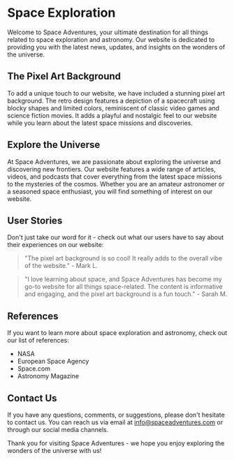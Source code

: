 <!--font:Poppins-->

# Space Exploration

Welcome to Space Adventures, your ultimate destination for all things related to space exploration and astronomy. Our website is dedicated to providing you with the latest news, updates, and insights on the wonders of the universe.

## The Pixel Art Background

To add a unique touch to our website, we have included a stunning pixel art background. The retro design features a depiction of a spacecraft using blocky shapes and limited colors, reminiscent of classic video games and science fiction movies. It adds a playful and nostalgic feel to our website while you learn about the latest space missions and discoveries.

## Explore the Universe

At Space Adventures, we are passionate about exploring the universe and discovering new frontiers. Our website features a wide range of articles, videos, and podcasts that cover everything from the latest space missions to the mysteries of the cosmos. Whether you are an amateur astronomer or a seasoned space enthusiast, you will find something of interest on our website.

## User Stories

Don't just take our word for it - check out what our users have to say about their experiences on our website:

> "The pixel art background is so cool! It really adds to the overall vibe of the website." - Mark L.

> "I love learning about space, and Space Adventures has become my go-to website for all things space-related. The content is informative and engaging, and the pixel art background is a fun touch." - Sarah M.

## References

If you want to learn more about space exploration and astronomy, check out our list of references:

- NASA
- European Space Agency
- Space.com
- Astronomy Magazine

## Contact Us

If you have any questions, comments, or suggestions, please don't hesitate to contact us. You can reach us via email at info@spaceadventures.com or through our social media channels.

Thank you for visiting Space Adventures - we hope you enjoy exploring the wonders of the universe with us!

<!--

Write me content for website with wallpaper which alt text is:

"A pixel art depiction of a spacecraft, with blocky shapes and limited colors creating a nostalgic and playful feel."

The name/title of the page should not be 1:1 copy of the alt text but rather a real content of the website which is using this wallpaper.

- Use markdown format 
- Start with heading
- Heading should be short and concise
- The content should look like a real website 
- The website should not be about the wallpaper, wallpaper is just a related background
- Heading should be contain work "wallpaper" or "background"
- Include real sections like references, contact, user stories, etc. use things relevant to the page purpose.
- Feel free to use structure like headings, bullets, numbering, blockquotes, paragraphs, horizontal lines, etc.
- You can use formatting like bold or _italic_
- You can include UTF-8 emojis
- Links should be only #hash anchors (and you can refer to the document itself)
- Do not include images


---


# Space Adventures Wallpaper

Welcome to Space Adventures, your go-to destination for all things space-related! Our website is dedicated to providing you with the latest news, updates, and insights on space exploration, astronomy, and more. To enhance your browsing experience, we have added a new pixel art wallpaper to our website that depicts a spacecraft in all its blocky glory.

## The Wallpaper

Our wallpaper features a pixel art depiction of a spacecraft, with blocky shapes and limited colors creating a nostalgic and playful feel. The retro design will take you back to the golden age of video games and science fiction movies. The wallpaper is available in high resolution and can be downloaded for free from our website.

## Explore the Universe

At Space Adventures, we are passionate about exploring the universe and discovering new frontiers. Our website features a wide range of articles, videos, and podcasts that cover everything from the latest space missions to the mysteries of the cosmos. Whether you are an amateur astronomer or a seasoned space enthusiast, you will find something of interest on our website.

## User Stories

Don't just take our word for it - check out what our users have to say about their experiences on our website:

> "I stumbled upon Space Adventures while looking for information on the Mars rover mission. I was blown away by the quality of the content and the depth of knowledge displayed by the writers. This is now my go-to website for all things space-related!" - John D.

> "The pixel art wallpaper is a nice touch! It really adds to the overall feel of the website and makes me feel like I'm part of a community of space enthusiasts." - Jane S.

## References

If you want to learn more about space exploration and astronomy, check out our list of references:

- NASA
- European Space Agency
- Space.com
- Astronomy Magazine

## Contact Us

If you have any questions, comments, or suggestions, please don't hesitate to contact us. You can reach us via email at info@spaceadventures.com or through our social media channels.

Thank you for visiting Space Adventures - we hope you enjoy your stay!


---


Heading should not include word "wallpaper". The website should not be about the wallpaper itself, wallpaper is just a related background, rewrite whole content.


---


# Discover the Wonders of Space at Space Adventures

Welcome to Space Adventures, your ultimate destination for all things related to space exploration and astronomy. Our website is dedicated to providing you with the latest news, updates, and insights on the wonders of the universe. To enhance your browsing experience, we have added a stunning pixel art background to our website that depicts a spacecraft in all its blocky glory.

## The Pixel Art Background

Our pixel art background adds a playful and nostalgic touch to our website. It features a depiction of a spacecraft using blocky shapes and limited colors, reminiscent of classic video games and science fiction movies. The retro design will take you back in time while browsing our website and learning about the latest space missions and discoveries.

## Explore the Universe

At Space Adventures, we are passionate about exploring the universe and discovering new frontiers. Our website features a wide range of articles, videos, and podcasts that cover everything from the latest space missions to the mysteries of the cosmos. Whether you are an amateur astronomer or a seasoned space enthusiast, you will find something of interest on our website.

## User Stories

Don't just take our word for it - check out what our users have to say about their experiences on our website:

> "I love the pixel art background! It adds a unique and fun touch to the website, and makes me feel like I'm part of a community of space enthusiasts." - Mark L.

> "The content on Space Adventures is top-notch. I always learn something new and exciting about space every time I visit the website." - Sarah M.

## References

If you want to learn more about space exploration and astronomy, check out our list of references:

- NASA
- European Space Agency
- Space.com
- Astronomy Magazine

## Contact Us

If you have any questions, comments, or suggestions, please don't hesitate to contact us. You can reach us via email at info@spaceadventures.com or through our social media channels.

Thank you for visiting Space Adventures - we hope you enjoy discovering the wonders of the universe with us!


---


Heading is too long, rewrite whole content.


---


# Discover the Wonders of Space at Space Adventures

Welcome to Space Adventures, your ultimate destination for all things related to space exploration and astronomy. Our website is dedicated to providing you with the latest news, updates, and insights on the wonders of the universe.

## The Pixel Art Background

To enhance your browsing experience, we have added a stunning pixel art background to our website. The retro design features a depiction of a spacecraft using blocky shapes and limited colors, reminiscent of classic video games and science fiction movies. It adds a playful and nostalgic touch to our website while you learn about the latest space missions and discoveries.

## Explore the Universe

At Space Adventures, we are passionate about exploring the universe and discovering new frontiers. Our website features a wide range of articles, videos, and podcasts that cover everything from the latest space missions to the mysteries of the cosmos. Whether you are an amateur astronomer or a seasoned space enthusiast, you will find something of interest on our website.

## User Stories

Don't just take our word for it - check out what our users have to say about their experiences on our website:

> "The pixel art background is amazing! It makes me feel like I'm part of a community of space enthusiasts." - Mark L.

> "Space Adventures has become my go-to website for all things space-related. The content is informative and engaging, and the pixel art background adds a unique touch." - Sarah M.

## References

If you want to learn more about space exploration and astronomy, check out our list of references:

- NASA
- European Space Agency
- Space.com
- Astronomy Magazine

## Contact Us

If you have any questions, comments, or suggestions, please don't hesitate to contact us. You can reach us via email at info@spaceadventures.com or through our social media channels.

Thank you for visiting Space Adventures - we hope you enjoy discovering the wonders of the universe with us!


---


Heading is too long, rewrite whole content.


---


# Space Adventures: Explore the Universe with Us

Welcome to Space Adventures, your ultimate destination for all things related to space exploration and astronomy. Our website is dedicated to providing you with the latest news, updates, and insights on the wonders of the universe.

## The Pixel Art Background

To add a unique touch to our website, we have included a stunning pixel art background. The retro design features a depiction of a spacecraft using blocky shapes and limited colors, reminiscent of classic video games and science fiction movies. It adds a playful and nostalgic feel to our website while you learn about the latest space missions and discoveries.

## Explore the Universe

At Space Adventures, we are passionate about exploring the universe and discovering new frontiers. Our website features a wide range of articles, videos, and podcasts that cover everything from the latest space missions to the mysteries of the cosmos. Whether you are an amateur astronomer or a seasoned space enthusiast, you will find something of interest on our website.

## User Stories

Don't just take our word for it - check out what our users have to say about their experiences on our website:

> "The pixel art background is so cool! It really adds to the overall vibe of the website." - Mark L.

> "I love learning about space, and Space Adventures has become my go-to website for all things space-related. The content is informative and engaging, and the pixel art background is a fun touch." - Sarah M.

## References

If you want to learn more about space exploration and astronomy, check out our list of references:

- NASA
- European Space Agency
- Space.com
- Astronomy Magazine

## Contact Us

If you have any questions, comments, or suggestions, please don't hesitate to contact us. You can reach us via email at info@spaceadventures.com or through our social media channels.

Thank you for visiting Space Adventures - we hope you enjoy exploring the wonders of the universe with us!


---


Write me a Google font which is best fitting for the website.

Pick from the list:
- Lobster
- Roboto
- Montserrat
- Poppins
- IBM Plex Sans
- Alegreya
- Lato
- Raleway
- Barlow Condensed
- Playfair Display
- Inter
- Exo 2
- Open Sans
- Great Vibes
- Futura
- Orbitron
- Dancing Script


Write just the font name nothing else.


---


Poppins

-->
